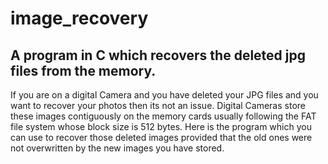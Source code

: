 # image_recovery
##  A program in C which recovers the deleted jpg files from the memory.

If you are on a digital Camera and you have deleted your JPG files and 
you want to recover your photos then its not an issue. Digital Cameras store these
images contiguously on the memory cards usually following the FAT file system whose block size is 
512 bytes. Here is the program which you can use to recover those deleted images provided that the old ones 
were not overwritten by the new images you have stored.
